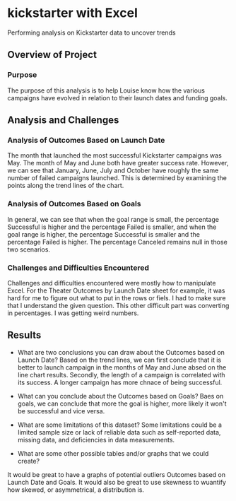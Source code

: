# kickstarter with Excel
Performing analysis on Kickstarter data to uncover trends


## Overview of Project

### Purpose
The purpose of this analysis is to help Louise know how the various campaigns have evolved in relation to their launch dates and funding goals.

## Analysis and Challenges

### Analysis of Outcomes Based on Launch Date
The month that launched the most successful Kickstarter campaigns was May. The month of May and June both have greater success rate. However, we can see that January, June, July and October have roughly the same number of failed campaigns launched. This is determined by examining the points along the trend lines of the chart.

### Analysis of Outcomes Based on Goals
In general, we can see that when the goal range is small, the percentage Successful is higher and the percentage Failed is smaller, and when the goal range is higher, the percentage Successful is smaller and the percentage Failed is higher. The percentage Canceled remains null in those two scenarios. 

### Challenges and Difficulties Encountered
Challenges and difficulties encountered were mostly how to manipulate Excel. For the Theater Outcomes by Launch Date sheet for example, it was hard for me to figure out what to put in the rows or fiels. I had to make sure that I understand the given question. This other difficult part was converting in percentages. I was getting weird numbers. 
## Results

- What are two conclusions you can draw about the Outcomes based on Launch Date?
Based on the trend lines, we can first conclude that it is better to launch campaign in the months of May and June  absed on the line chart results. Secondly, the length of a campaign is correlated with its success. A longer campaign has more chnace of being successful. 

- What can you conclude about the Outcomes based on Goals?
Baes on goals,  we can conclude that more the goal is higher, more likely it won't be successful and vice versa.

- What are some limitations of this dataset?
Some limitations could be a limited sample size or lack of reliable data such as self-reported data, missing data, and deficiencies in data measurements. 

- What are some other possible tables and/or graphs that we could create?

It would be great to have a graphs of potential outliers Outcomes based on Launch Date and Goals. It would also be great to use skewness to wuantify how skewed, or asymmetrical, a distribution is. 

